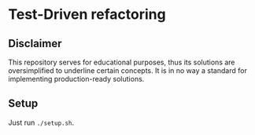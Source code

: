# Test-Driven refactoring

## Disclaimer
This repository serves for educational purposes, thus its solutions are oversimplified to underline certain concepts.
It is in no way a standard for implementing production-ready solutions.

## Setup

Just run `./setup.sh`.